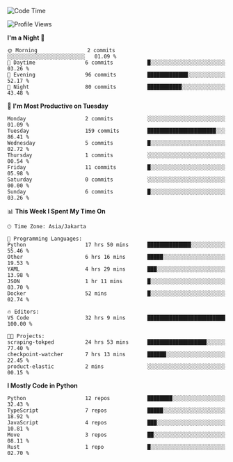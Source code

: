 <!--START_SECTION:waka-->
![Code Time](http://img.shields.io/badge/Code%20Time-1%2C790%20hrs%2018%20mins-blue)

![Profile Views](http://img.shields.io/badge/Profile%20Views-4-blue)

**I'm a Night 🦉** 

```text
🌞 Morning                2 commits           ░░░░░░░░░░░░░░░░░░░░░░░░░   01.09 % 
🌆 Daytime                6 commits           █░░░░░░░░░░░░░░░░░░░░░░░░   03.26 % 
🌃 Evening                96 commits          █████████████░░░░░░░░░░░░   52.17 % 
🌙 Night                  80 commits          ███████████░░░░░░░░░░░░░░   43.48 % 
```
📅 **I'm Most Productive on Tuesday** 

```text
Monday                   2 commits           ░░░░░░░░░░░░░░░░░░░░░░░░░   01.09 % 
Tuesday                  159 commits         ██████████████████████░░░   86.41 % 
Wednesday                5 commits           █░░░░░░░░░░░░░░░░░░░░░░░░   02.72 % 
Thursday                 1 commits           ░░░░░░░░░░░░░░░░░░░░░░░░░   00.54 % 
Friday                   11 commits          █░░░░░░░░░░░░░░░░░░░░░░░░   05.98 % 
Saturday                 0 commits           ░░░░░░░░░░░░░░░░░░░░░░░░░   00.00 % 
Sunday                   6 commits           █░░░░░░░░░░░░░░░░░░░░░░░░   03.26 % 
```


📊 **This Week I Spent My Time On** 

```text
🕑︎ Time Zone: Asia/Jakarta

💬 Programming Languages: 
Python                   17 hrs 50 mins      ██████████████░░░░░░░░░░░   55.46 % 
Other                    6 hrs 16 mins       █████░░░░░░░░░░░░░░░░░░░░   19.53 % 
YAML                     4 hrs 29 mins       ███░░░░░░░░░░░░░░░░░░░░░░   13.98 % 
JSON                     1 hr 11 mins        █░░░░░░░░░░░░░░░░░░░░░░░░   03.70 % 
Docker                   52 mins             █░░░░░░░░░░░░░░░░░░░░░░░░   02.74 % 

🔥 Editors: 
VS Code                  32 hrs 9 mins       █████████████████████████   100.00 % 

🐱‍💻 Projects: 
scraping-tokped          24 hrs 53 mins      ███████████████████░░░░░░   77.40 % 
checkpoint-watcher       7 hrs 13 mins       ██████░░░░░░░░░░░░░░░░░░░   22.45 % 
product-elastic          2 mins              ░░░░░░░░░░░░░░░░░░░░░░░░░   00.15 % 
```

**I Mostly Code in Python** 

```text
Python                   12 repos            ████████░░░░░░░░░░░░░░░░░   32.43 % 
TypeScript               7 repos             █████░░░░░░░░░░░░░░░░░░░░   18.92 % 
JavaScript               4 repos             ███░░░░░░░░░░░░░░░░░░░░░░   10.81 % 
Move                     3 repos             ██░░░░░░░░░░░░░░░░░░░░░░░   08.11 % 
Rust                     1 repo              █░░░░░░░░░░░░░░░░░░░░░░░░   02.70 % 
```




<!--END_SECTION:waka-->
